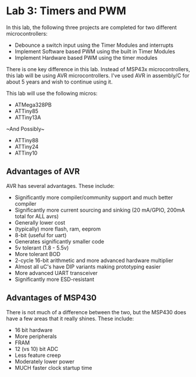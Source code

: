 # Lab 3: Timers and PWM
In this lab, the following three projects are completed for two different microcontrollers:
* Debounce a switch input using the Timer Modules and interrupts
* Implement Software based PWM using the built in Timer Modules
* Implement Hardware based PWM using the timer modules

There is one key difference in this lab. Instead of MSP43x microcontrollers, this lab will be using AVR microcontrollers. I've used AVR in assembly/C for about 5 years and wish to continue using it.

This lab will use the following micros:
* ATMega328PB
* ATTiny85
* ATTiny13A

~And Possibly~
* ATTiny88
* ATTiny24
* ATTiny10

## Advantages of AVR
AVR has several advantages. These include:
* Significantly more compiler/community support and much better compiler
* Significantly more current sourcing and sinking (20 mA/GPIO, 200mA total for ALL avrs)
* Generally lower cost
* (typically) more flash, ram, eeprom
* 8-bit (useful for uart)
* Generates significantly smaller code
* 5v tolerant (1.8 - 5.5v)
* More tolerant BOD
* 2-cycle 16-bit arithmetic and more advanced hardware multiplier
* Almost all uC's have DIP variants making prototyping easier
* More advanced UART transceiver
* Significantly more ESD-resistant

## Advantages of MSP430
There is not much of a difference between the two, but the MSP430 does have a few areas that it really shines. These include:
* 16 bit hardware
* More peripherals
* FRAM
* 12 (vs 10) bit ADC
* Less feature creep
* Moderately lower power
* MUCH faster clock startup time

